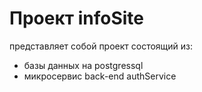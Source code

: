 # Проект infoSite

представляет собой проект состоящий из:
- базы данных на postgressql
- микросервис back-end authService
